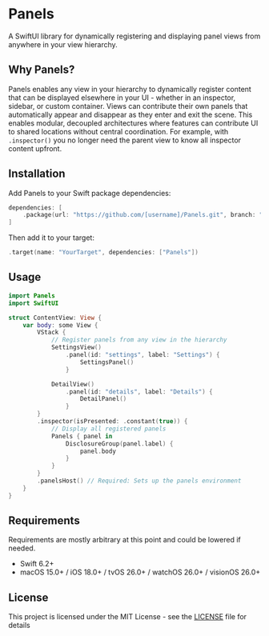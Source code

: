 # Panels

A SwiftUI library for dynamically registering and displaying panel views from anywhere in your view hierarchy.

## Why Panels?

Panels enables any view in your hierarchy to dynamically register content that can be displayed elsewhere in your UI - whether in an inspector, sidebar, or custom container. Views can contribute their own panels that automatically appear and disappear as they enter and exit the scene. This enables modular, decoupled architectures where features can contribute UI to shared locations without central coordination. For example, with `.inspector()` you no longer need the parent view to know all inspector content upfront.

## Installation

Add Panels to your Swift package dependencies:

```swift
dependencies: [
    .package(url: "https://github.com/[username]/Panels.git", branch: "main")
]
```

Then add it to your target:

```swift
.target(name: "YourTarget", dependencies: ["Panels"])
```

## Usage

```swift
import Panels
import SwiftUI

struct ContentView: View {
    var body: some View {
        VStack {
            // Register panels from any view in the hierarchy
            SettingsView()
                .panel(id: "settings", label: "Settings") {
                    SettingsPanel()
                }

            DetailView()
                .panel(id: "details", label: "Details") {
                    DetailPanel()
                }
        }
        .inspector(isPresented: .constant(true)) {
            // Display all registered panels
            Panels { panel in
                DisclosureGroup(panel.label) {
                    panel.body
                }
            }
        }
        .panelsHost() // Required: Sets up the panels environment
    }
}
```

## Requirements

Requirements are mostly arbitrary at this point and could be lowered if needed.

- Swift 6.2+
- macOS 15.0+ / iOS 18.0+ / tvOS 26.0+ / watchOS 26.0+ / visionOS 26.0+

## License

This project is licensed under the MIT License - see the [LICENSE](LICENSE) file for details
